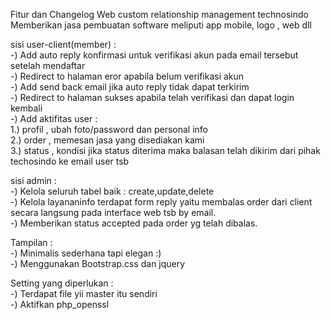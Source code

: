 Fitur dan Changelog 
Web custom relationship management technosindo
Memberikan jasa pembuatan software meliputi app mobile, logo , web dll

sisi user-client(member) :<br/>
-) Add auto reply konfirmasi untuk verifikasi akun pada email tersebut setelah mendaftar <br/>
-) Redirect to halaman eror apabila belum verifikasi akun <br/>
-) Add send back email jika auto reply tidak dapat terkirim <br/>
-) Redirect to halaman sukses apabila telah verifikasi dan dapat login kembali <br/>
-) Add aktifitas user : <br/>
    1.) profil , ubah foto/password dan personal info <br/>
    2.) order , memesan jasa yang disediakan kami <br/>
    3.) status , kondisi jika status diterima maka balasan telah dikirim dari pihak techosindo ke email user tsb <br/>

sisi admin :<br/>
-) Kelola seluruh tabel baik : create,update,delete <br/> 
-) Kelola layananinfo terdapat form reply yaitu membalas order dari client secara langsung pada interface web tsb by   email.<br/>
-) Memberikan status accepted pada order yg telah dibalas.<br/>

Tampilan : <br/>
-) Minimalis sederhana tapi elegan :) <br/>
-) Menggunakan Bootstrap.css dan jquery <br/>

Setting yang diperlukan :<br/>
-) Terdapat file yii master itu sendiri<br/> 
-) Aktifkan php_openssl<br/>
